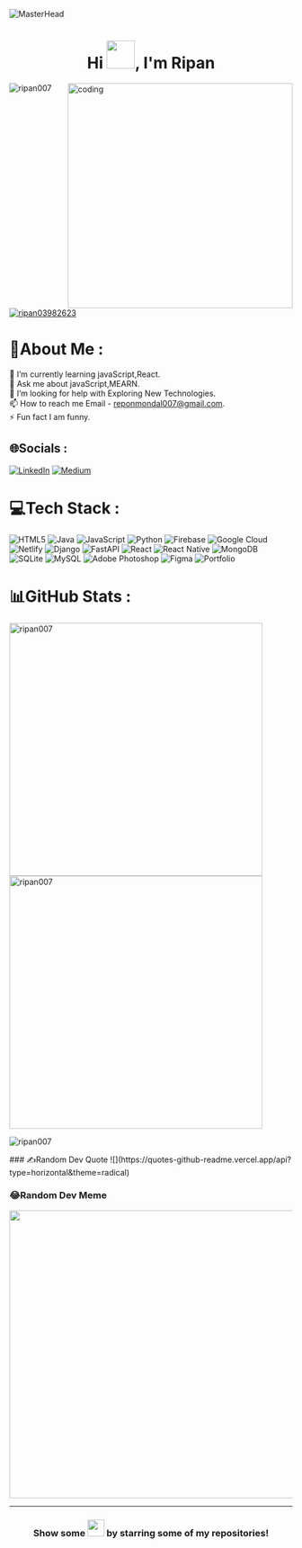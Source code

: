 ![MasterHead](https://coursework.vschool.io/content/images/size/w2000/2016/03/javascript-logo-banner.jpg)
<h1 align="center">Hi <img src = "https://raw.githubusercontent.com/MartinHeinz/MartinHeinz/master/wave.gif" width = 50px>, I'm Ripan</h1>

<img align="right" alt="coding" width="400" src="https://thumbs.gfycat.com/HastyAntiqueBetafish-max-1mb.gif">

<p align="left"> <img src="https://komarev.com/ghpvc/?username=ripan007&label=Profile%20views&color=0e75b6&style=flat" alt="ripan007" /> </p>

<p align="left"> <a href="https://twitter.com/ripan03982623" target="blank"><img src="https://img.shields.io/twitter/follow/ripan03982623?logo=twitter&style=for-the-badge" alt="ripan03982623" /></a> </p>

# 💫About Me :

 🌱 I’m currently learning javaScript,React.\
 💬 Ask me about javaScript,MEARN.\
 🤔 I’m looking for help with Exploring New Technologies.\
 📫 How to reach me Email - reponmondal007@gmail.com.\
 ⚡ Fun fact I am funny.

## 🌐Socials :
 [![LinkedIn](https://img.shields.io/badge/LinkedIn-%230077B5.svg?logo=linkedin&logoColor=white)](https://www.linkedin.com/in/ripan-mondal-218872128/) [![Medium](https://img.shields.io/badge/Medium-12100E?logo=medium&logoColor=white)](https://medium.com/@reponmondal007) 

# 💻Tech Stack :
 ![HTML5](https://img.shields.io/badge/html5-%23E34F26.svg?style=for-the-badge&logo=html5&logoColor=white) ![Java](https://img.shields.io/badge/java-%23ED8B00.svg?style=for-the-badge&logo=java&logoColor=white) ![JavaScript](https://img.shields.io/badge/javascript-%23323330.svg?style=for-the-badge&logo=javascript&logoColor=%23F7DF1E) ![Python](https://img.shields.io/badge/python-3670A0?style=for-the-badge&logo=python&logoColor=ffdd54)  ![Firebase](https://img.shields.io/badge/firebase-%23039BE5.svg?style=for-the-badge&logo=firebase) ![Google Cloud](https://img.shields.io/badge/Google%20Cloud-%234285F4.svg?style=for-the-badge&logo=google-cloud&logoColor=white)  ![Netlify](https://img.shields.io/badge/netlify-%23000000.svg?style=for-the-badge&logo=netlify&logoColor=#00C7B7)  ![Django](https://img.shields.io/badge/django-%23092E20.svg?style=for-the-badge&logo=django&logoColor=white) ![FastAPI](https://img.shields.io/badge/FastAPI-005571?style=for-the-badge&logo=fastapi)  ![React](https://img.shields.io/badge/react-%2320232a.svg?style=for-the-badge&logo=react&logoColor=%2361DAFB) ![React Native](https://img.shields.io/badge/react_native-%2320232a.svg?style=for-the-badge&logo=react&logoColor=%2361DAFB)  ![MongoDB](https://img.shields.io/badge/MongoDB-%234ea94b.svg?style=for-the-badge&logo=mongodb&logoColor=white) ![SQLite](https://img.shields.io/badge/sqlite-%2307405e.svg?style=for-the-badge&logo=sqlite&logoColor=white) ![MySQL](https://img.shields.io/badge/mysql-%2300f.svg?style=for-the-badge&logo=mysql&logoColor=white) ![Adobe Photoshop](https://img.shields.io/badge/adobephotoshop-%2331A8FF.svg?style=for-the-badge&logo=adobephotoshop&logoColor=white)  	![Figma](https://img.shields.io/badge/figma-%23F24E1E.svg?style=for-the-badge&logo=figma&logoColor=white)  ![Portfolio](https://img.shields.io/badge/Portfolio-%23000000.svg?style=for-the-badge&logo=firefox&logoColor=#FF7139) 
# 📊GitHub Stats :
<div>
<p><img align="left" width="450"  src="https://github-readme-stats.vercel.app/api/top-langs?username=ripan007&show_icons=true&locale=en&layout=compact" alt="ripan007" /></p>
</div>
<div>
<p>&nbsp;<img align="center" width="450" src="https://github-readme-stats.vercel.app/api?username=ripan007&show_icons=true&locale=en" alt="ripan007" /></p>
</div>
<div>
<p><img align="center" src="https://github-readme-streak-stats.herokuapp.com/?user=ripan007&" alt="ripan007" /></p>
</div>
### ✍️Random Dev Quote
![](https://quotes-github-readme.vercel.app/api?type=horizontal&theme=radical)

### 😂Random Dev Meme
<img src="https://random-memer.herokuapp.com/" width="512px"/>

---

<div align="center">

  ### Show some <img src="https://www.icegif.com/wp-content/uploads/love-heart-icegif.gif" height="30"   />      by starring some of my repositories!
  
  </div>
